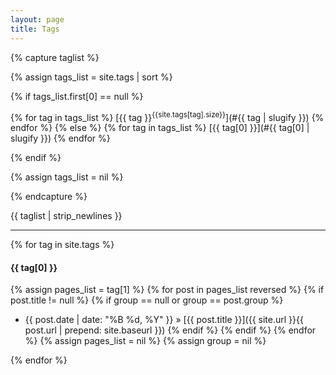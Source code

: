 ```yaml
---
layout: page
title: Tags
---
```


{% capture taglist %}

{% assign tags_list = site.tags | sort %}

{% if tags_list.first[0] == null %}

{% for tag in tags_list %}
[{{ tag }}<sup>{{site.tags[tag].size}}</sup>](#{{ tag | slugify }}) 
{% endfor %}
{% else %}
{% for tag in tags_list %}
[{{ tag[0] }}](#{{ tag[0] | slugify }}) 
{% endfor %}

{% endif %}

{% assign tags_list = nil %}

{% endcapture %}

{{ taglist | strip_newlines }}

------

{% for tag in site.tags  %}
#### <a name="{{ tag[0] | slugify }}">{{ tag[0] }}</a>

{% assign pages_list = tag[1] %}
{% for post in pages_list reversed %}
{% if post.title != null %}
{% if group == null or group == post.group %}
  * {{ post.date | date: "%B %d, %Y" }} &raquo; [{{ post.title }}]({{ site.url }}{{ post.url | prepend: site.baseurl }})
{% endif %}
{% endif %}
{% endfor %}
{% assign pages_list = nil %}
{% assign group = nil %}

{% endfor %}